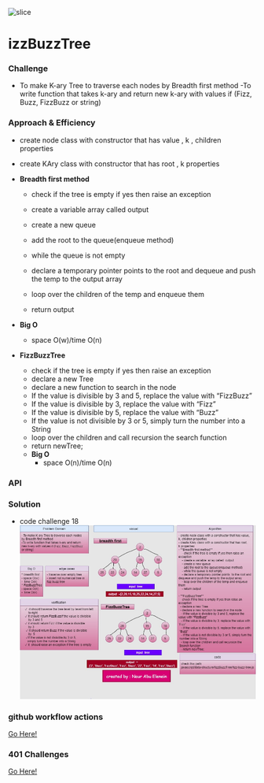 ![slice](https://capsule-render.vercel.app/api?type=slice&color=gradient&auto&height=200&text=FizzBuzzTree&fontAlign=70&rotate=13&fontAlignY=25&desc=Done%20by%20Nour%20AbuEl-nein.&descAlign=70.&descAlignY=44)


# izzBuzzTree


### Challenge
- To make K-ary Tree to traverse each nodes by Breadth first method 
-To write function that takes k-ary and return new k-ary with values if (Fizz, Buzz, FizzBuzz or string)

### Approach & Efficiency
- create node class with constructor that has value , k , children properties
- create KAry class with constructor that has root , k properties

- **Breadth first method** 
    - check if the tree is empty if yes then raise an exception
    - create a variable  array called  output 
    - create a new queue
    - add the root to the queue(enqueue method)
    - while the queue is not empty  
    - declare a temporary pointer points  to the root and dequeue and push the temp to the output array
    - loop over the children of the temp and enqueue them  

    - return output
 - **Big O**
    * space O(w)/time O(n)

- **FizzBuzzTree**
  - check if the tree is empty if yes then raise an exception
  - declare a new Tree 
  - declare a new function to search in the node
   - If the value is divisible by 3 and 5, replace the value with “FizzBuzz”
   - If the value is divisible by 3, replace the value with “Fizz”
   - If the value is divisible by 5, replace the value with “Buzz”
   - If the value is not divisible by 3 or 5, simply turn the number into a String
   - loop over the children and call recursion the search function
   - return newTree;
  - **Big O**
    * space O(n)/time O(n)

### API
### Solution
- code challenge 18
![whiteboard](fizzbuzztree.jpg)


### github workflow actions

[Go Here!](https://github.com/engnour94/data-structures-and-algorithms/actions)


### 401 Challenges

[Go Here!](/javascript/Readme.md)



